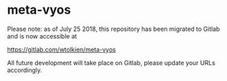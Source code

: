 # meta-vyos

Please note: as of July 25 2018, this repository has been migrated to Gitlab and is now accessible at 

https://gitlab.com/wtolkien/meta-vyos

All future development will take place on Gitlab, please update your URLs accordingly.
